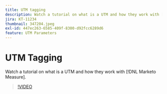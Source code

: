 ```yaml
---
title: UTM tagging
description: Watch a tutorial on what is a UTM and how they work with [!DNL Marketo Measure].
jira: KT-11234
thumbnail: 347204.jpeg
exl-id: 447ec263-6585-409f-8300-d92fcc6289d6
feature: UTM Parameters
---
```

# UTM Tagging

Watch a tutorial on what is a UTM and how they work with [!DNL Marketo Measure].

>[!VIDEO](https://video.tv.adobe.com/v/347204/?quality=12&learn=on)

